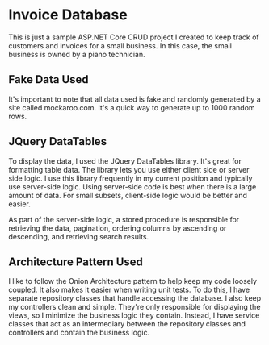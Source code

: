 # Invoice Database

This is just a sample ASP.NET Core CRUD project I created to keep track of customers and invoices for a small business. In this case, the small business is owned by a piano technician.

## Fake Data Used
It's important to note that all data used is fake and randomly generated by a site called mockaroo.com. It's a quick way to generate up to 1000 random rows.

## JQuery DataTables
To display the data, I used the JQuery DataTables library. It's great for formatting table data. The library lets you use either client side or server side logic. I use this library frequently in my current position and typically use server-side logic. Using server-side code is best when there is a large amount of data. For small subsets, client-side logic would be better and easier. 

As part of the server-side logic, a stored procedure is responsible for retrieving the data, pagination, ordering columns by ascending or descending, and retrieving search results.

## Architecture Pattern Used
I like to follow the Onion Architecture pattern to help keep my code loosely coupled. It also makes it easier when writing unit tests. To do this, I have separate repository classes that handle accessing the database. I also keep my controllers clean and simple. They're only responsible for displaying the views, so I minimize the business logic they contain. Instead, I have service classes that act as an intermediary between the repository classes and controllers and contain the business logic.


